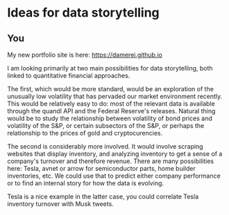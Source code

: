 # Ideas for data storytelling

## You

My new portfolio site is here: https://damerei.github.io


I am looking primarily at two main possibilities for data storytelling, both linked to quantitative financial approaches. 

The first, which would be more standard, would be an exploration of the unusually low volatility that has pervaded our market environment recently. This would be relatively easy to do: most of the relevant data is available through the quandl API and the Federal Reserve's releases. Natural thing would be to study the relationship between volatility of bond prices and volatility of the S&P, or certain subsectors of the S&P, or perhaps the relationship to the prices of gold and cryptocurencies.  


The second is considerably more involved. It would involve scraping websites that display inventory, and analyzing inventory to get a sense of a company's turnover and therefore revenue. There are many possibilities here: Tesla, avnet or arrow for semiconductor parts, home builder inventories, etc. We could use that to predict either company performance or to find an internal story for how the data is evolving. 

Tesla is a nice example in the latter case, you could correlate Tesla inventory turnover with Musk tweets. 
